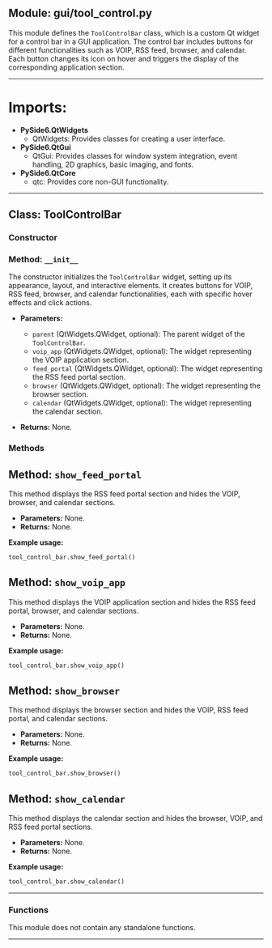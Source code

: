 ## Module: gui/tool_control.py

This module defines the `ToolControlBar` class, which is a custom Qt widget for a control bar in a GUI application. The control bar includes buttons for different functionalities such as VOIP, RSS feed, browser, and calendar. Each button changes its icon on hover and triggers the display of the corresponding application section.

---

# Imports:

- **PySide6.QtWidgets**
  - QtWidgets: Provides classes for creating a user interface.
- **PySide6.QtGui**
  - QtGui: Provides classes for window system integration, event handling, 2D graphics, basic imaging, and fonts.
- **PySide6.QtCore**
  - qtc: Provides core non-GUI functionality.

---

## Class: ToolControlBar

### Constructor
### Method: `__init__`

The constructor initializes the `ToolControlBar` widget, setting up its appearance, layout, and interactive elements. It creates buttons for VOIP, RSS feed, browser, and calendar functionalities, each with specific hover effects and click actions.

- **Parameters:**
  - `parent` (QtWidgets.QWidget, optional): The parent widget of the `ToolControlBar`.
  - `voip_app` (QtWidgets.QWidget, optional): The widget representing the VOIP application section.
  - `feed_portal` (QtWidgets.QWidget, optional): The widget representing the RSS feed portal section.
  - `browser` (QtWidgets.QWidget, optional): The widget representing the browser section.
  - `calendar` (QtWidgets.QWidget, optional): The widget representing the calendar section.

- **Returns:** None.

### Methods

## Method: `show_feed_portal`

This method displays the RSS feed portal section and hides the VOIP, browser, and calendar sections.

- **Parameters:** None.
- **Returns:** None.
  
**Example usage:**

```python
tool_control_bar.show_feed_portal()
```

## Method: `show_voip_app`

This method displays the VOIP application section and hides the RSS feed portal, browser, and calendar sections.

- **Parameters:** None.
- **Returns:** None.
  
**Example usage:**

```python
tool_control_bar.show_voip_app()
```

## Method: `show_browser`

This method displays the browser section and hides the VOIP, RSS feed portal, and calendar sections.

- **Parameters:** None.
- **Returns:** None.
  
**Example usage:**

```python
tool_control_bar.show_browser()
```

## Method: `show_calendar`

This method displays the calendar section and hides the browser, VOIP, and RSS feed portal sections.

- **Parameters:** None.
- **Returns:** None.
  
**Example usage:**

```python
tool_control_bar.show_calendar()
```

---

### Functions

This module does not contain any standalone functions.

---
